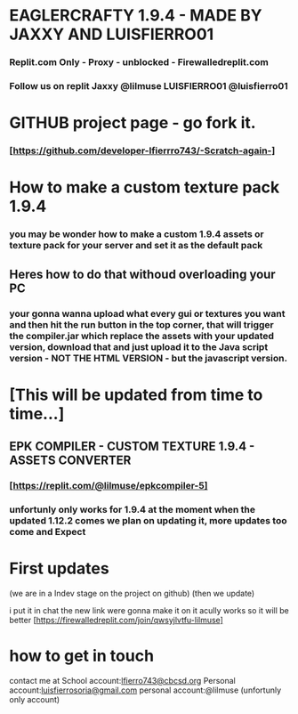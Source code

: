 # EAGLERCRAFTY 1.9.4 - MADE BY JAXXY AND LUISFIERRO01 #
### Replit.com Only - Proxy - unblocked - Firewalledreplit.com
### Follow us on replit Jaxxy @lilmuse LUISFIERRO01 @luisfierro01 


# GITHUB project page - go fork it.
### [https://github.com/developer-lfierrro743/-Scratch-again-]


# How to make a custom texture pack 1.9.4 #
### you may be wonder how to make a custom 1.9.4 assets or texture pack for your server and set it as the default pack ###
## Heres how to do that withoud overloading your PC ##
### your gonna wanna upload what every gui or textures you want and then hit the run button in the top corner, that will trigger the compiler.jar which replace the assets with your updated version, download that and just upload it to the Java script version - NOT THE HTML VERSION - but the javascript version. ##
# [This will be updated from time to time...] #


## EPK COMPILER - CUSTOM TEXTURE 1.9.4 - ASSETS CONVERTER
### [https://replit.com/@lilmuse/epkcompiler-5] ###
### unfortunly only works for 1.9.4 at the moment when the updated 1.12.2 comes we plan on updating it, more updates too come and Expect ###

# First updates
(we are in a Indev stage on the project on github)
(then we update)

i put it in chat the new link were gonna make it on it acully works so it will be better [https://firewalledreplit.com/join/qwsyjlvtfu-lilmuse]



# how to get in touch
contact me at 
School account:lfierro743@cbcsd.org
Personal account:luisfierrosoria@gmail.com
personal account:@lilmuse (unfortunly only account)
